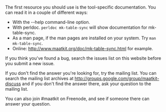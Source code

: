 The first resource you should use is the tool-specific documentation.  You can read it in a couple of different ways:

  * With the --help command-line option.
  * With perldoc.  `perldoc mk-table-sync` will show documentation for mk-table-sync.
  * As a man page, if the man pages are installed on your system.  Try `man mk-table-sync`.
  * Online: http://www.maatkit.org/doc/mk-table-sync.html for example.

If you think you've found a bug, search the issues list on this website before you submit a new issue.

If you don't find the answer you're looking for, try the mailing list.  You can search the mailing list archives at http://groups.google.com/group/maatkit-discuss and if you don't find the answer there, ask your question to the mailing list.

You can also join #maatkit on Freenode, and see if someone there can answer your question.